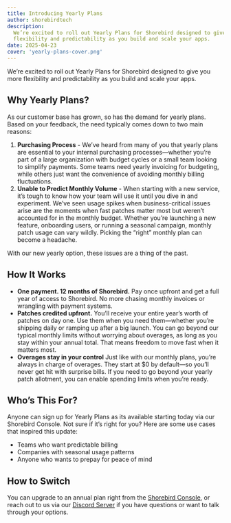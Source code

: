 ```yaml
---
title: Introducing Yearly Plans
author: shorebirdtech
description:
  We’re excited to roll out Yearly Plans for Shorebird designed to give you more
  flexibility and predictability as you build and scale your apps.
date: 2025-04-23
cover: 'yearly-plans-cover.png'
---
```


We’re excited to roll out Yearly Plans for Shorebird designed to give you more
flexibility and predictability as you build and scale your apps.

## Why Yearly Plans?

As our customer base has grown, so has the demand for yearly plans. Based on
your feedback, the need typically comes down to two main reasons:

1. **Purchasing Process** - We’ve heard from many of you that yearly plans are
   essential to your internal purchasing processes—whether you’re part of a
   large organization with budget cycles or a small team looking to simplify
   payments. Some teams need yearly invoicing for budgeting, while others just
   want the convenience of avoiding monthly billing fluctuations.
2. **Unable to Predict Monthly Volume** - When starting with a new service, it’s
   tough to know how your team will use it until you dive in and experiment.
   We’ve seen usage spikes when business-critical issues arise are the moments
   when fast patches matter most but weren’t accounted for in the monthly
   budget. Whether you’re launching a new feature, onboarding users, or running
   a seasonal campaign, monthly patch usage can vary wildly. Picking the “right”
   monthly plan can become a headache.

With our new yearly option, these issues are a thing of the past.

## How It Works

- **One payment. 12 months of Shorebird.** Pay once upfront and get a full year
  of access to Shorebird. No more chasing monthly invoices or wrangling with
  payment systems.
- **Patches credited upfront.** You’ll receive your entire year’s worth of
  patches on day one. Use them when you need them—whether you’re shipping daily
  or ramping up after a big launch. You can go beyond our typical monthly limits
  without worrying about overages, as long as you stay within your annual total.
  That means freedom to move fast when it matters most.
- **Overages stay in your control** Just like with our monthly plans, you’re
  always in charge of overages. They start at $0 by default—so you’ll never get
  hit with surprise bills. If you need to go beyond your yearly patch allotment,
  you can enable spending limits when you’re ready.

## Who’s This For?

Anyone can sign up for Yearly Plans as its available starting today via our
Shorebird Console. Not sure if it’s right for you? Here are some use cases that
inspired this update:

- Teams who want predictable billing
- Companies with seasonal usage patterns
- Anyone who wants to prepay for peace of mind

## How to Switch

You can upgrade to an annual plan right from the
[Shorebird Console](https://console.shorebird.dev), or reach out to us via our
[Discord Server](https://discord.gg/shorebird) if you have questions or want to
talk through your options.
